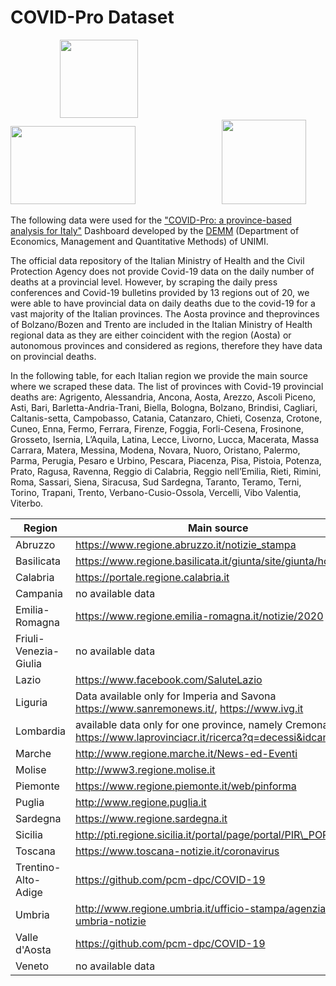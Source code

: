 # COVID-Pro Dataset

&nbsp;&nbsp;&nbsp;&nbsp;&nbsp;&nbsp;&nbsp;&nbsp;&nbsp;&nbsp;&nbsp;&nbsp;&nbsp;&nbsp;&nbsp;&nbsp;&nbsp;&nbsp;&nbsp;&nbsp;<img src="https://lh3.googleusercontent.com/proxy/MOdgHLTGTJxc4Hk0zCryH1PEkK4Ln9f8i4vSoHI2pTLpZmcq3LAXMfGtKADo8izDDLy66VX4nndn3JHXzeJrCGMeDzjlUHOHmN2o" width="125" height="125" />&nbsp;&nbsp;&nbsp;&nbsp;&nbsp;&nbsp;&nbsp;&nbsp;&nbsp;&nbsp;&nbsp;&nbsp;&nbsp;&nbsp;&nbsp;&nbsp;&nbsp;&nbsp;&nbsp;&nbsp;&nbsp;&nbsp;&nbsp;&nbsp;&nbsp;&nbsp;&nbsp;&nbsp;&nbsp;&nbsp;&nbsp;&nbsp;&nbsp;&nbsp;&nbsp;<img src="https://ceeds.unimi.it/wp-content/uploads/2020/02/cropped-LogoDark.png" width="200" height="125" />&nbsp;&nbsp;&nbsp;&nbsp;&nbsp;&nbsp;&nbsp;&nbsp;&nbsp;&nbsp;&nbsp;&nbsp;&nbsp;&nbsp;&nbsp;&nbsp;&nbsp;&nbsp;&nbsp;&nbsp;&nbsp;&nbsp;&nbsp;&nbsp;&nbsp;&nbsp;&nbsp;&nbsp;&nbsp;&nbsp;&nbsp;&nbsp;&nbsp;&nbsp;&nbsp;<img src="https://sites.unimi.it/rondi/jpg/logounimi.jpg" width="135" height="135" />

The following data were used for the ["COVID-Pro: a province-based analysis for Italy"](https://ceeds.unimi.it/covid-19-in-italy/) Dashboard developed by the [DEMM](http://eng.demm.unimi.it/ecm/home) (Department of Economics, Management and Quantitative Methods) of UNIMI.

The official data repository of the Italian Ministry of Health and the Civil Protection Agency does not provide Covid-19 data on the daily number of deaths at a provincial level. However, by scraping the daily press conferences and Covid-19 bulletins provided by 13 regions out of 20, we were able to have provincial data on daily deaths due to the covid-19 for a vast majority of the Italian provinces.  The Aosta province and theprovinces of Bolzano/Bozen and Trento are included in the Italian Ministry of Health regional data as they are either coincident with the region (Aosta) or autonomous provinces and considered as regions, therefore they have data on provincial deaths. 

In the following table, for each Italian region we provide the main source where we scraped these data. The list of provinces with Covid-19 provincial deaths are: Agrigento, Alessandria, Ancona, Aosta, Arezzo, Ascoli Piceno, Asti, Bari, Barletta-Andria-Trani, Biella, Bologna, Bolzano, Brindisi, Cagliari, Caltanis-setta, Campobasso, Catania, Catanzaro, Chieti, Cosenza, Crotone, Cuneo, Enna, Fermo, Ferrara, Firenze, Foggia, Forli-Cesena, Frosinone, Grosseto, Isernia, L’Aquila, Latina, Lecce, Livorno, Lucca, Macerata, Massa Carrara, Matera, Messina, Modena, Novara, Nuoro, Oristano, Palermo, Parma, Perugia, Pesaro e Urbino, Pescara, Piacenza, Pisa, Pistoia, Potenza, Prato, Ragusa, Ravenna, Reggio di Calabria, Reggio nell’Emilia, Rieti, Rimini, Roma, Sassari, Siena, Siracusa, Sud Sardegna, Taranto, Teramo, Terni, Torino, Trapani, Trento, Verbano-Cusio-Ossola, Vercelli, Vibo Valentia, Viterbo.

|Region | Main source |
| --- | --- |
|Abruzzo | https://www.regione.abruzzo.it/notizie_stampa|
|Basilicata | https://www.regione.basilicata.it/giunta/site/giunta/home.jsp |
|Calabria | https://portale.regione.calabria.it |
|Campania | no available data|
|Emilia-Romagna | https://www.regione.emilia-romagna.it/notizie/2020 |
|Friuli-Venezia-Giulia | no available data|
|Lazio | https://www.facebook.com/SaluteLazio |
|Liguria | Data available only for Imperia and Savona https://www.sanremonews.it/, https://www.ivg.it|
|Lombardia | available data only for one province, namely Cremona https://www.laprovinciacr.it/ricerca?q=decessi&idcanale=1|
|Marche | http://www.regione.marche.it/News-ed-Eventi |
|Molise | http://www3.regione.molise.it|
|Piemonte | https://www.regione.piemonte.it/web/pinforma|
|Puglia | http://www.regione.puglia.it |
|Sardegna | https://www.regione.sardegna.it |
|Sicilia | http://pti.regione.sicilia.it/portal/page/portal/PIR\_PORTALE |
|Toscana | https://www.toscana-notizie.it/coronavirus |
|Trentino-Alto-Adige | https://github.com/pcm-dpc/COVID-19 |
|Umbria | http://www.regione.umbria.it/ufficio-stampa/agenzia-umbria-notizie |
|Valle d'Aosta | https://github.com/pcm-dpc/COVID-19  |
|Veneto | no available data|
